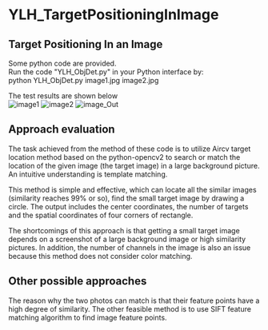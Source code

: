 # YLH_TargetPositioningInImage
## Target Positioning In an Image
Some python code are provided. <br>
Run the code "YLH_ObjDet.py" in your Python interface by:<br>
python YLH_ObjDet.py image1.jpg image2.jpg

The test results are shown below <br>
![image1](http://www.baidu.com/img/bdlogo.gif)
![image2](http://www.baidu.com/img/bdlogo.gif)
![image_Out](http://www.baidu.com/img/bdlogo.gif)
## Approach evaluation

The task achieved from the method of these code is to utilize Aircv target location method based on the python-opencv2 to search or match the location of the given image (the target image) in a large background picture. An intuitive understanding is template matching.

This method is simple and effective, which can locate all the similar images (similarity reaches 99% or so), find the small target image by drawing a circle. The output includes the center coordinates, the number of targets and the spatial coordinates of four corners of rectangle.

The shortcomings of this approach is that getting a small target image depends on a screenshot of a large background image or high similarity pictures. In addition, the number of channels in the image is also an issue because this method does not consider color matching.

## Other possible approaches
The reason why the two photos can match is that their feature points have a high degree of similarity. The other feasible method is to use SIFT feature matching algorithm to find image feature points.

